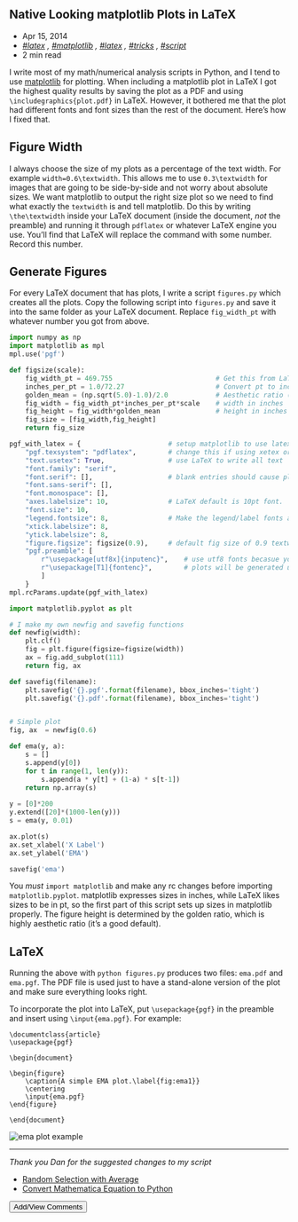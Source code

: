 <main>

<article>

# Native Looking matplotlib Plots in LaTeX

<aside>

*   <time class="post-date" datetime="2014-04-15T00:00:00Z">Apr 15, 2014</time>
*   _[#latex](http://bkanuka.com/tags/latex/) , [#matplotlib](http://bkanuka.com/tags/matplotlib/) , [#latex](http://bkanuka.com/tags/latex/) , [#tricks](http://bkanuka.com/tags/tricks/) , [#script](http://bkanuka.com/tags/script/)_
*   2 min read

</aside>

I write most of my math/numerical analysis scripts in Python, and I tend to use [matplotlib](http://matplotlib.org/) for plotting. When including a matplotlib plot in LaTeX I got the highest quality results by saving the plot as a PDF and using `\includegraphics{plot.pdf}` in LaTeX. However, it bothered me that the plot had different fonts and font sizes than the rest of the document. Here’s how I fixed that.

## Figure Width

I always choose the size of my plots as a percentage of the text width. For example `width=0.6\textwidth`. This allows me to use `0.3\textwidth` for images that are going to be side-by-side and not worry about absolute sizes. We want matplotlib to output the right size plot so we need to find what exactly the `textwidth` is and tell matplotlib. Do this by writing `\the\textwidth` inside your LaTeX document (inside the document, _not_ the preamble) and running it through `pdflatex` or whatever LaTeX engine you use. You’ll find that LaTeX will replace the command with some number. Record this number.

## Generate Figures

For every LaTeX document that has plots, I write a script `figures.py` which creates all the plots. Copy the following script into `figures.py` and save it into the same folder as your LaTeX document. Replace `fig_width_pt` with whatever number you got from above.

```python
import numpy as np
import matplotlib as mpl
mpl.use('pgf')

def figsize(scale):
    fig_width_pt = 469.755                          # Get this from LaTeX using \the\textwidth
    inches_per_pt = 1.0/72.27                       # Convert pt to inch
    golden_mean = (np.sqrt(5.0)-1.0)/2.0            # Aesthetic ratio (you could change this)
    fig_width = fig_width_pt*inches_per_pt*scale    # width in inches
    fig_height = fig_width*golden_mean              # height in inches
    fig_size = [fig_width,fig_height]
    return fig_size

pgf_with_latex = {                      # setup matplotlib to use latex for output
    "pgf.texsystem": "pdflatex",        # change this if using xetex or lautex
    "text.usetex": True,                # use LaTeX to write all text
    "font.family": "serif",
    "font.serif": [],                   # blank entries should cause plots to inherit fonts from the document
    "font.sans-serif": [],
    "font.monospace": [],
    "axes.labelsize": 10,               # LaTeX default is 10pt font.
    "font.size": 10,
    "legend.fontsize": 8,               # Make the legend/label fonts a little smaller
    "xtick.labelsize": 8,
    "ytick.labelsize": 8,
    "figure.figsize": figsize(0.9),     # default fig size of 0.9 textwidth
    "pgf.preamble": [
        r"\usepackage[utf8x]{inputenc}",    # use utf8 fonts becasue your computer can handle it :)
        r"\usepackage[T1]{fontenc}",        # plots will be generated using this preamble
        ]
    }
mpl.rcParams.update(pgf_with_latex)

import matplotlib.pyplot as plt

# I make my own newfig and savefig functions
def newfig(width):
    plt.clf()
    fig = plt.figure(figsize=figsize(width))
    ax = fig.add_subplot(111)
    return fig, ax

def savefig(filename):
    plt.savefig('{}.pgf'.format(filename), bbox_inches='tight')
    plt.savefig('{}.pdf'.format(filename), bbox_inches='tight')


# Simple plot
fig, ax  = newfig(0.6)

def ema(y, a):
    s = []
    s.append(y[0])
    for t in range(1, len(y)):
        s.append(a * y[t] + (1-a) * s[t-1])
    return np.array(s)
    
y = [0]*200
y.extend([20]*(1000-len(y)))
s = ema(y, 0.01)

ax.plot(s)
ax.set_xlabel('X Label')
ax.set_ylabel('EMA')

savefig('ema')
```

You _must_ `import matplotlib` and make any rc changes before importing `matplotlib.pyplot`. matplotlib expresses sizes in inches, while LaTeX likes sizes to be in pt, so the first part of this script sets up sizes in matplotlib properly. The figure height is determined by the golden ratio, which is highly aesthetic ratio (it’s a good default).

## LaTeX

Running the above with `python figures.py` produces two files: `ema.pdf` and `ema.pgf`. The PDF file is used just to have a stand-alone version of the plot and make sure everything looks right.

To incorporate the plot into LaTeX, put `\usepackage{pgf}` in the preamble and insert using `\input{ema.pgf}`. For example:

<div class="highlight">

    \documentclass{article}
    \usepackage{pgf}

    \begin{document}

    \begin{figure}
        \caption{A simple EMA plot.\label{fig:ema1}}
        \centering
        \input{ema.pgf}
    \end{figure}

    \end{document}

</div>

![ema plot example](http://bkanuka.com/images/ema.png)

* * *

_Thank you Dan for the suggested changes to my script_

</article>

<section class="post-nav">

*   [Random Selection with Average](http://bkanuka.com/posts/random-selecting-with-average/)
*   [Convert Mathematica Equation to Python](http://bkanuka.com/posts/mathematica-to-python/)

</section>

<section class="comments-block"><button id="show-comments" style="">Add/View Comments</button></section>

<script>(function () { if (window.location.hostname == "localhost") return; var disqus_loaded = false; var disqus_shortname = 'bkanuka'; var disqus_button = document.getElementById("show-comments"); disqus_button.style.display = ""; disqus_button.addEventListener("click", disqus, false); function disqus() { if (!disqus_loaded) { disqus_loaded = true; var e = document.createElement("script"); e.type = "text/javascript"; e.async = true; e.src = "//" + disqus_shortname + ".disqus.com/embed.js"; (document.getElementsByTagName("head")[0] || document.getElementsByTagName("body")[0]) .appendChild(e); document.getElementById("show-comments").style.display = "none"; } } var hash = window.location.hash.substr(1); if (hash.length > 8) { if (hash.substring(0, 8) == "comment-") { disqus(); } } if (/bot|google|baidu|bing|msn|duckduckgo|slurp|yandex/i.test(navigator.userAgent)) { disqus(); } })();</script></main>
